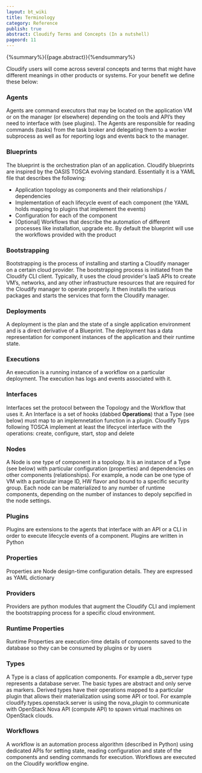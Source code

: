 ```yaml
---
layout: bt_wiki
title: Terminology
category: Reference
publish: true
abstract: Cloudify Terms and Concepts (In a nutshell)
pageord: 11
---
```

{%summary%}{{page.abstract}}{%endsummary%}

Cloudify users will come across several concepts and terms that might have different meanings in other products or systems. For your benefit we define these below:

### **Agents**
Agents are command executors that may be located on the application VM or on the manager (or elsewhere) depending on the tools and API’s they need to interface with (see plugins). The Agents are responsible for reading commands (tasks) from the task broker and delegating them to a worker subprocess as well as for reporting logs and events back to the manager.

### **Blueprints**
The blueprint is the orchestration plan of an application. Cloudify blueprints are inspired by the OASIS TOSCA evolving standard. Essentially it is a YAML file that describes the following:

* Application topology as components and their relationships / dependencies
* Implementation of each lifecycle event of each component (the YAML holds mapping to plugins that implement the events)
* Configuration for each of the component
* [Optional] Workflows that describe the automation of different processes like installation, upgrade etc. By default the blueprint will use the workflows provided with the product

### **Bootstrapping**
Bootstrapping is the process of installing and starting a Cloudify manager on a certain cloud provider. The bootstrapping process is initiated from the Cloudify CLI client. Typically, it uses the cloud provider's IaaS APIs to create VM’s, networks, and any other infrastructure resources that are required for the Cloudify manager to operate properly. It then installs the various packages and starts the services that form the Cloudify manager.

### **Deployments**
A deployment is the plan and the state of a single application environment and is a direct derivative of a Blueprint. The deployment has a data representation for component instances of the application and their runtime state.

### **Executions**
An execution is a running instance of a workflow on a particular deployment. The execution has logs and events associated with it.

### **Interfaces**
Interfaces set the protocol between the Topology and the Workflow that uses it. An Interface is a set of hooks (dabbed **Operations**) that a Type (see below) must map to an implemnetation function in a plugin. Cloudify Typs following TOSCA implement at least the lifecycel interface with the operations: create, configure, start, stop and delete

### **Nodes**
A Node is one type of component in a topology. It is an instance of a Type (see below) with particular configuration (properties) and dependencies on other components (relationships). For example, a node can be one type of VM with a particular image ID, HW flavor and bound to a specific security group. Each node can be materialized to any number of runtime components, depending on the number of instances to depoly sepcified in the node settings.

### **Plugins**
Plugins are extensions to the agents that interface with an API or a CLI in order to execute lifecycle events of a component. Plugins are written in Python

### **Properties**
Properties are Node design-time configuration details. They are expressed as YAML dictionary

### **Providers**
Providers are python modules that augment the Cloudify CLI and implement the bootstrapping process for a specific cloud environment.

### **Runtime Properties**
Runtime Properties are execution-time details of components saved to the database so they can be consumed by plugins or by users

### **Types**
A Type is a class of application components. For example a db_server type represents a database server. The basic types are abstract and only serve as markers. Derived types have their operations mapped to a particular plugin that allows their materialization using some API or tool. For example cloudify.types.openstack.server is using the nova_plugin to communicate with OpenStack Nova API (compute API) to spawn virtual machines on OpenStack clouds.

### **Workflows**
A workflow is an automation process algorithm (described in Python) using dedicated APIs for setting state, reading configuration and state of the components and sending commands for execution. Workflows are executed on the Cloudify workflow engine.
